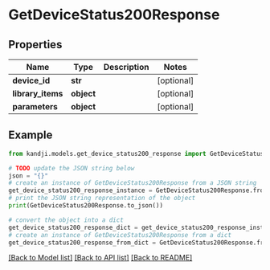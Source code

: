 # GetDeviceStatus200Response


## Properties

Name | Type | Description | Notes
------------ | ------------- | ------------- | -------------
**device_id** | **str** |  | [optional] 
**library_items** | **object** |  | [optional] 
**parameters** | **object** |  | [optional] 

## Example

```python
from kandji.models.get_device_status200_response import GetDeviceStatus200Response

# TODO update the JSON string below
json = "{}"
# create an instance of GetDeviceStatus200Response from a JSON string
get_device_status200_response_instance = GetDeviceStatus200Response.from_json(json)
# print the JSON string representation of the object
print(GetDeviceStatus200Response.to_json())

# convert the object into a dict
get_device_status200_response_dict = get_device_status200_response_instance.to_dict()
# create an instance of GetDeviceStatus200Response from a dict
get_device_status200_response_from_dict = GetDeviceStatus200Response.from_dict(get_device_status200_response_dict)
```
[[Back to Model list]](../README.md#documentation-for-models) [[Back to API list]](../README.md#documentation-for-api-endpoints) [[Back to README]](../README.md)


